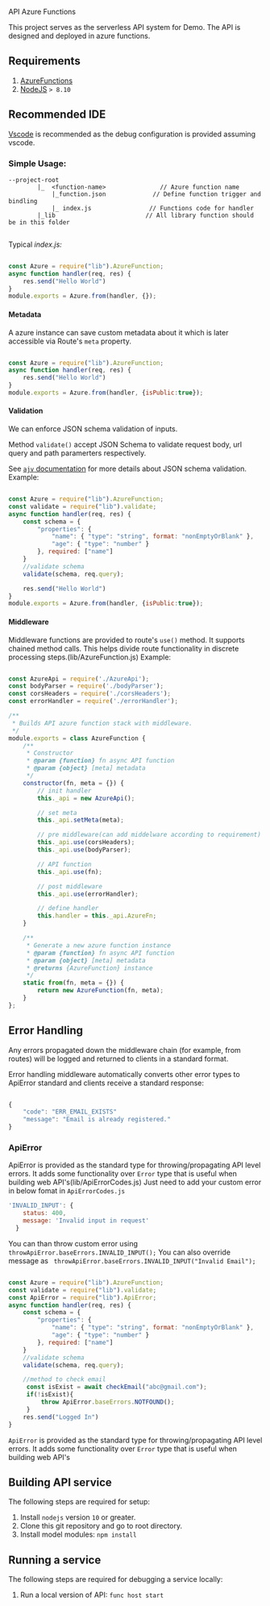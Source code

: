  API Azure Functions

This project serves as the serverless API system for Demo. The API is designed and deployed in  azure functions.

## Requirements

1. [AzureFunctions](https://marketplace.visualstudio.com/items?itemName=ms-azuretools.vscode-azurefunctions)
3. [NodeJS](https://nodejs.org/en/) `> 8.10`



## Recommended IDE

[Vscode](https://code.visualstudio.com/) is recommended as the debug configuration is provided assuming vscode.



### Simple Usage:
```
--project-root                         
        |_  <function-name>               // Azure function name
            |_function.json             // Define function trigger and bindling
            |_ index.js                // Functions code for handler
        |_lib                         // All library function should be in this folder                                   
            
```
Typical *index.js:*

``` javascript

const Azure = require("lib").AzureFunction;
async function handler(req, res) {
    res.send("Hello World")
}
module.exports = Azure.from(handler, {});

```
#### Metadata

A azure instance can save custom metadata about it which is later accessible via Route's `meta` property.

``` javascript

const Azure = require("lib").AzureFunction;
async function handler(req, res) {
    res.send("Hello World")
}
module.exports = Azure.from(handler, {isPublic:true});

```

#### Validation

We can  enforce JSON schema validation of inputs.

Method `validate()`
accept JSON Schema to validate request body, url query and path paramerters respectively.

See [`ajv` documentation](https://ajv.js.org/) for more details about JSON schema validation.
Example:

``` javascript

const Azure = require("lib").AzureFunction;
const validate = require("lib").validate;
async function handler(req, res) {
    const schema = {
        "properties": {
            "name": { "type": "string", format: "nonEmptyOrBlank" },
            "age": { "type": "number" }
        }, required: ["name"]
    }
    //validate schema
    validate(schema, req.query);

    res.send("Hello World")
}
module.exports = Azure.from(handler, {isPublic:true});

```
#### Middleware

Middleware functions are provided to route's `use()` method. It supports chained method calls.
This helps divide route functionality in discrete processing steps.(lib/AzureFunction.js)
Example:

``` javascript

const AzureApi = require('./AzureApi');
const bodyParser = require('./bodyParser');
const corsHeaders = require('./corsHeaders');
const errorHandler = require('./errorHandler');

/**
 * Builds API azure function stack with middleware.
 */
module.exports = class AzureFunction {
    /**
     * Constructor
     * @param {function} fn async API function
     * @param {object} [meta] metadata
     */
    constructor(fn, meta = {}) {
        // init handler
        this._api = new AzureApi();

        // set meta
        this._api.setMeta(meta);

        // pre middleware(can add middelware according to requirement)
        this._api.use(corsHeaders);
        this._api.use(bodyParser);

        // API function
        this._api.use(fn);

        // post middleware
        this._api.use(errorHandler);

        // define handler
        this.handler = this._api.AzureFn;
    }

    /**
     * Generate a new azure function instance
     * @param {function} fn async API function
     * @param {object} [meta] metadata
     * @returns {AzureFunction} instance
     */
    static from(fn, meta = {}) {
        return new AzureFunction(fn, meta);
    }
};


```

## Error Handling
Any errors propagated down the middleware chain (for example, from routes) will be 
logged and returned to clients in a standard format.

Error handling middleware automatically converts other error types to ApiError standard 
and clients receive a standard response:

``` javascript

{
    "code": "ERR_EMAIL_EXISTS"
    "message": "Email is already registered."
}

```
### ApiError
ApiError is provided as the standard type for throwing/propagating API level errors.
It adds some functionality over `Error` type that is useful when building web API's(lib/ApiErrorCodes.js)
Just need to add your custom error in below fomat in ```ApiErrorCodes.js```
``` javascript
'INVALID_INPUT': {
    status: 400,
    message: 'Invalid input in request'
  }
```
You can than throw custom error using ``` throwApiError.baseErrors.INVALID_INPUT();```
You can also override message as ``` throwApiError.baseErrors.INVALID_INPUT("Invalid Email");```

``` javascript

const Azure = require("lib").AzureFunction;
const validate = require("lib").validate;
const ApiError = require("lib").ApiError;
async function handler(req, res) {
    const schema = {
        "properties": {
            "name": { "type": "string", format: "nonEmptyOrBlank" },
            "age": { "type": "number" }
        }, required: ["name"]
    }
    //validate schema
    validate(schema, req.query);

    //method to check email
     const isExist = await checkEmail("abc@gmail.com");
     if(!isExist){
         throw ApiError.baseErrors.NOTFOUND();
     }
    res.send("Logged In")
}

```

`ApiError` is provided as the standard type for throwing/propagating API level errors.
It adds some functionality over `Error` type that is useful when building web API's

## Building API service

The following steps are required for setup:

1. Install `nodejs` version `10` or greater.
2. Clone this git repository and go to root directory.
3. Install model modules: `npm install`

## Running a service

The following steps are required for debugging a service locally:
1. Run a local version of API: `func host start`


